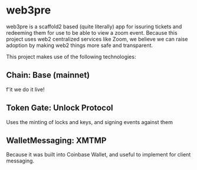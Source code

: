 # web3pre

web3pre is a scaffold2 based (quite literally) app for issuring tickets and redeeming them for use to be able to view a zoom event.
Because this project uses web2 centralized services like Zoom, we believe we can raise adoption by making web2 things more safe and transparent.

This project makes use of the following technologies:
## Chain: Base (mainnet)
f'it we do it live!
## Token Gate: Unlock Protocol
Uses the minting of locks and keys, and signing events against them
## WalletMessaging: XMTMP
Because it was built into Coinbase Wallet, and useful to implement for client messaging.
